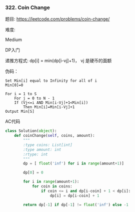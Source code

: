 ### 322. Coin Change



题目:
<https://leetcode.com/problems/coin-change/>

难度:

Medium 

DP入门

递推方程式: dp[i] = min(dp[i-vj]+1)， vj 是硬币的面额

伪码：

```
Set Min[i] equal to Infinity for all of i
Min[0]=0

For i = 1 to S
	For j = 0 to N - 1
	If (Vj<=i AND Min[i-Vj]+1<Min[i]) 
		Then Min[i]=Min[i-Vj]+1
Output Min[S]
```



AC代码

```python
class Solution(object):
    def coinChange(self, coins, amount):
        """
        :type coins: List[int]
        :type amount: int
        :rtype: int
        """
        dp = [ float('inf') for i in range(amount+1)]

        dp[0] = 0

        for i in range(amount+1):
        	for coin in coins:
        		if coin <= i and dp[i-coin] + 1 < dp[i]:
        			dp[i] = dp[i-coin] + 1

        return dp[-1] if dp[-1] != float('inf') else -1
```


